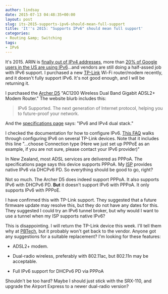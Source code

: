 ```yaml
---
author: lindsay
date: 2015-07-13 04:48:35+00:00
layout: post
slug: its-2015-supports-ipv6-should-mean-full-support
title: 'It''s 2015: "Supports IPv6" should mean full support'
categories:
- Routing &amp; Switching
tags:
- IPv6
---
```


It's 2015. ARIN is [finally out of IPv4 addresses](https://www.arin.net/resources/request/ipv4_countdown.html), more than [20% of Google users in the US are using IPv6](http://6lab.cisco.com/stats/search.php)...and vendors are still doing a half-assed job with IPv6 support. I purchased a new [TP-Link](http://www.tp-link.com.au) Wi-Fi router/modem recently, and it doesn't fully support IPv6. It's not good enough, and I will be returning it.

I purchased the [Archer D5](http://www.tp-link.com.au/products/details/cat-15_Archer-D5.html) "AC1200 Wireless Dual Band Gigabit ADSL2+ Modem Router." The website blurb includes this:


> IPv6 Supported. The next generation of Internet protocol, helping you to future-proof your network.


And the [specifications page](http://www.tp-link.com.au/products/details/cat-15_Archer-D5.html#specifications) says: "IPv6 and IPv4 dual stack."

I checked the documentation for how to configure IPv6. [This FAQ](http://www.tp-link.com.au/faq-857.html) walks through configuring IPv6 on several TP-Link devices. Note that it includes this line "...choose Connection type (Here we just set up PPPoE as an example, if you are not sure, please contact your IPv6 provider)"

In New Zealand, most ADSL services are delivered as PPPoA. The specifications page says this device supports PPPoA. My [ISP](http://www.snap.net.nz/) provides native IPv6 via DHCPv6 PD. So everything should be good to go, right?

Not so much. The Archer D5 does indeed support PPPoA. It also supports IPv6 with DHCPv6 PD. **But** it doesn't support IPv6 with PPPoA. It only supports IPv6 with PPPoE.

I have confirmed this with TP-Link support. They suggested that a future firmware update may resolve this, but they do not have any dates for this. They suggested I could try an IPv6 tunnel broker, but why would I want to use a tunnel when my ISP supports native IPv6?

This is disappointing. I will return the TP-Link device this week. I'll tell them why at [PBTech](http://www.pbtech.co.nz/), but it probably won't get back to the vendor. Anyone got any suggestions for a suitable replacement? I'm looking for these features:


  * ADSL2+ modem.

  * Dual-radio wireless, preferably with 802.11ac, but 802.11n may be acceptable.

  * Full IPv6 support for DHCPv6 PD via PPPoA


Shouldn't be too hard? Maybe I should just stick with the SRX-110, and upgrade the Airport Express to a newer dual-radio version?
